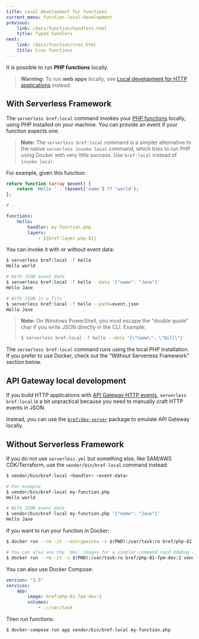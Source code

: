 ```yaml
---
title: Local development for functions
current_menu: function-local-development
previous:
    link: /docs/function/handlers.html
    title: Typed handlers
next:
    link: /docs/function/cron.html
    title: Cron functions
---
```


It is possible to run **PHP functions** locally.

> **Warning:**
> To run **web apps** locally, see [Local development for HTTP applications](/docs/web-apps/local-development.md) instead.

## With Serverless Framework

The `serverless bref:local` command invokes your [PHP functions](/docs/runtimes/function.md) locally, using PHP installed on your machine. You can provide an event if your function expects one.

> **Note:**
> The `serverless bref:local` command is a simpler alternative to the native `serverless invoke local` command, which tries to run PHP using Docker with very little success. Use `bref:local` instead of `invoke local`.

For example, given this function:

```php
return function (array $event) {
    return 'Hello ' . ($event['name'] ?? 'world');
};
```

```yaml
# ...

functions:
    hello:
        handler: my-function.php
        layers:
            - ${bref:layer.php-81}
```

You can invoke it with or without event data:

```bash
$ serverless bref:local -f hello
Hello world

# With JSON event data
$ serverless bref:local -f hello --data '{"name": "Jane"}'
Hello Jane

# With JSON in a file
$ serverless bref:local -f hello --path=event.json
Hello Jane
```

> **Note:** On Windows PowerShell, you must escape the "double quote" char if you write JSON directly in the CLI. Example: 
> ```bash
> $ serverless bref:local -f hello --data '{\"name\": \"Bill\"}'
> ```

The `serverless bref:local` command runs using the local PHP installation. If you prefer to use Docker, check out the "Without Serverless Framework" section below.

## API Gateway local development

If you build HTTP applications with [API Gateway HTTP events](handlers.md#api-gateway-http-events), `serverless bref:local` is a bit unpractical because you need to manually craft HTTP events in JSON.

Instead, you can use the [`bref/dev-server`](https://github.com/brefphp/dev-server) package to emulate API Gateway locally.

## Without Serverless Framework

If you do not use `serverless.yml` but something else, like SAM/AWS CDK/Terraform, use the `vendor/bin/bref-local` command instead:

```bash
$ vendor/bin/bref-local <handler> <event-data>

# For example
$ vendor/bin/bref-local my-function.php
Hello world

# With JSON event data
$ vendor/bin/bref-local my-function.php '{"name": "Jane"}'
Hello Jane
```

If you want to run your function in Docker:

```bash
$ docker run --rm -it --entrypoint= -v $(PWD):/var/task:ro bref/php-81:2 vendor/bin/bref-local my-function.php

# You can also use the `dev` images for a simpler command (and Xdebug and Blackfire in the image):
$ docker run --rm -it -v $(PWD):/var/task:ro bref/php-81-fpm-dev:2 vendor/bin/bref-local my-function.php
```

You can also use Docker Compose:

```yaml
version: "3.5"
services:
    app:
        image: bref/php-81-fpm-dev:2
        volumes:
            - .:/var/task
```

Then run functions:

```bash
$ docker-compose run app vendor/bin/bref-local my-function.php
```
